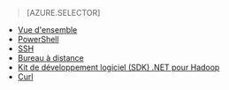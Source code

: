 > [AZURE.SELECTOR]
- [Vue d'ensemble](/fr-fr/documentation/articles/hdinsight-use-pig/)
- [PowerShell](/fr-fr/documentation/articles/hdinsight-hadoop-use-pig-powershell/)
- [SSH](/fr-fr/documentation/articles/hdinsight-hadoop-use-pig-ssh/)
- [Bureau à distance](/fr-fr/documentation/articles/hdinsight-hadoop-use-pig-remote-desktop/)
- [Kit de développement logiciel (SDK) .NET pour Hadoop](/fr-fr/documentation/articles/hdinsight-hadoop-use-pig-dotnet-sdk/)
- [Curl](/fr-fr/documentation/articles/hdinsight-hadoop-use-pig-curl/)

<!--HONumber=45--> 
